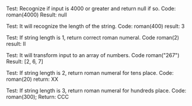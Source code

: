 Test: Recognize if input is 4000 or greater and return null if so. 
Code: roman(4000)
Result: null

Test: It will recognize the length of the string.
Code: roman(400)
result: 3

Test: If string length is 1, return correct roman numeral.
Code roman(2)
result: II

Test: It will transform input to an array of numbers.
Code roman("267")
Result: [2, 6, 7]

Test: If string length is 2, return roman numeral for tens place.
Code: roman(20)
return: XX

Test: If string length is 3, return roman numeral for hundreds place.
Code: roman(300);
Return: CCC